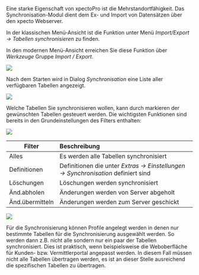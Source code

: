 Eine starke Eigenschaft von xpectoPro ist die Mehrstandortfähigkeit. Das Synchronisation-Modul dient dem Ex- und Import von Datensätzen über den xpecto Webserver.

In der klassischen Menü-Ansicht ist die Funktion unter Menü *Import/Export → Tabellen synchronisieren* zu finden.

In den modernen Menü-Ansicht erreichen Sie diese Funktion über *Werkzeuge* Gruppe *Import / Export*.

![](http://xpecto.github.io/docs/xpecto/Import_Export/Tabellen_synchronisieren/Synchronisation_Menue.png)

Nach dem Starten wird in  Dialog *Synchronisation* eine Liste aller verfügbaren Tabellen angezeigt.

![](http://xpecto.github.io/docs/xpecto/Import_Export/Tabellen_synchronisieren/Synchronisation_Main.png)

Welche Tabellen Sie synchronisieren wollen, kann durch markieren der gewünschten Tabellen gesteuert werden.
Die wichtigsten Funktionen sind bereits in den Grundeinstellungen des Filters enthalten:

![](http://xpecto.github.io/docs/xpecto/Import_Export/Tabellen_synchronisieren/Filter_Menueleiste.png)

|  Filter        |    Beschreibung    |  
| -------------  |:-------------| 
| Alles          | Es werden alle Tabellen synchronisiert| 
| Definitionen   | Definitionen die unter *Extras → Einstellungen → Synchronisation* definiert sind | 
| Löschungen     | Löschungen werden synchronisiert | 
| Änd.abholen    | Änderungen werden von Server abgeholt| 
| Änd.übermitteln| Änderungen werden zum Server geschickt|


![](http://xpecto.github.io/docs/xpecto/Import_Export/Tabellen_synchronisieren/Profil_speichern.png)

Für die Synchronisierung können Profile angelegt werden in denen nur bestimmte Tabellen für die Synchronisierung ausgewählt werden. So werden dann z.B. nicht alle sondern nur ein paar der Tabellen synchronisiert. Dies ist praktisch, wenn beispielsweise die Weboberfläche für Kunden- bzw. Vermittlerportal angepasst werden. In diesem Fall müssen nicht alle Tabellen übertragen werden, es ist an dieser Stelle ausreichend die spezifischen Tabellen zu übertragen.
